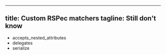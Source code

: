 ----
title: Custom RSPec matchers
tagline: Still don't know
----

* accepts_nested_attributes
* delegates
* serialize
